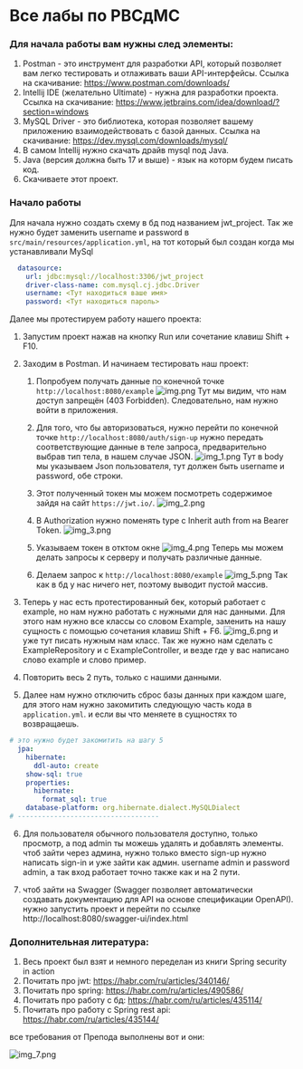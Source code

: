 # Все лабы по РВСдМС

### Для начала работы вам нужны след элементы:
1. Postman - это инструмент для разработки API, который позволяет вам легко тестировать и отлаживать ваши API-интерфейсы. Ссылка на скачивание: https://www.postman.com/downloads/
2. Intellij IDE (желательно Ultimate) - нужна для разработки проекта. Cсылка на скачивание: https://www.jetbrains.com/idea/download/?section=windows
3. MySQL Driver - это библиотека, которая позволяет вашему приложению взаимодействовать с базой данных. Ссылка на скачивание: https://dev.mysql.com/downloads/mysql/
4. В самом Intellij нужно скачать драйв mysql под Java. 
5. Java (версия должна быть 17 и выше) - язык на которм будем писать код. 
6. Скачиваете этот проект.

### Начало работы

Для начала нужно создать схему в бд под названием jwt_project. Так же нужно будет заменить username и password в `src/main/resources/application.yml`, на тот который был создан когда мы устанавливали MySql
```yaml
  datasource:
    url: jdbc:mysql://localhost:3306/jwt_project
    driver-class-name: com.mysql.cj.jdbc.Driver
    username: <Тут находиться ваше имя>
    password: <Тут находиться пароль>

```

Далее мы протестируем работу нашего проекта:

1. Запустим проект нажав на кнопку Run или сочетание клавиш Shift + F10.


2. Заходим в Postman. И начинаем тестировать наш проект:
   1. Попробуем получать данные по конечной точке `http://localhost:8080/example`
    ![img.png](img.png)
   Тут мы видим, что нам доступ запрещён (403 Forbidden). Следовательно, нам нужно войти в приложения.

   2. Для того, что бы авторизоваться, нужно перейти по конечной точке `http://localhost:8080/auth/sign-up` нужно передать соответствующие данные в теле запроса, предварительно выбрав тип тела, в нашем случае JSON.
   ![img_1.png](img_1.png)
   Тут в body мы указываем Json пользователя, тут должен быть username и password, обе строки.
   
   3. Этот полученный токен мы можем посмотреть содержимое зайдя на сайт `https://jwt.io/`.
   ![img_2.png](img_2.png)
   
   4. В Authorization нужно поменять type с Inherit auth from на Bearer Token.
   ![img_3.png](img_3.png)
   
   5. Указываем токен в отктом окне
   ![img_4.png](img_4.png)
   Теперь мы можем делать запросы к серверу и получать различные данные.
   
   6. Делаем запрос к `http://localhost:8080/example`
   ![img_5.png](img_5.png)
   Так как в бд у нас ничего нет, поэтому выводит пустой массив.


3. Теперь у нас есть протестированный бек, который работает с example, но нам нужно работать с нужными для нас данными. Для этого нам нужно все классы со словом Example, заменить на нашу сущность с помощью сочетания клавиш Shift + F6.
![img_6.png](img_6.png) и уже тут писать нужным нам класс. Так же нужно нам сделать с ExampleRepository и с ExampleController, и везде где у вас написано слово example и слово пример.


4. Повторить весь 2 путь, только с нашими данными.


5. Далее нам нужно отключить сброс базы данных при каждом шаге, для этого нам нужно закомитить следующую часть кода в `application.yml`. и если вы что меняете в сущностях то возвращаешь.
```yaml
# это нужно будет закомитить на шагу 5
  jpa:
    hibernate:
      ddl-auto: create
    show-sql: true
    properties:
      hibernate:
        format_sql: true
    database-platform: org.hibernate.dialect.MySQLDialect
# -----------------------------------
```

6. Для пользователя обычного пользователя доступно, только просмотр, а под admin ты можешь удалять и добавлять элементы. чтоб зайти через админа, нужно только вместо sign-up нужно написать sign-in и уже зайти как админ. username admin и password admin, а так вход работает точно также как и на 2 пути.


7. чтоб зайти на Swagger (Swagger позволяет автоматически создавать документацию для API на основе спецификации OpenAPI). нужно запустить проект и перейти по ссылке http://localhost:8080/swagger-ui/index.html

### Дополнительная литература:
1. Весь проект был взят и немного переделан из книги Spring security in action
2. Почитать про jwt: https://habr.com/ru/articles/340146/
3. Почитать про spring: https://habr.com/ru/articles/490586/
4. Почитать про работу с бд: https://habr.com/ru/articles/435114/
5. Почитать про работу с Spring rest api: https://habr.com/ru/articles/435144/


все требования от Препода выполнены вот и они:

![img_7.png](img_7.png)


   

